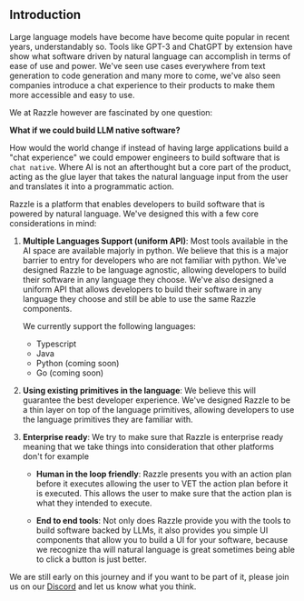 ## Introduction

Large language models have become have become quite popular in recent years, understandably so. Tools like GPT-3 and ChatGPT by extension have show what software driven by natural language can accomplish in terms of ease of use and power. We've seen use cases everywhere from text generation to code generation and many more to come, we've also seen companies introduce a chat experience to their products to make them more accessible and easy to use.

We at Razzle however are fascinated by one question: 
<br />

**What if we could build LLM native software?**

How would the world change if instead of having large applications build a "chat experience" we could empower engineers to build software that is `chat native`. Where AI is not an afterthought but a core part of the product, acting as the glue layer that takes the natural language input from the user and translates it into a programmatic action.

Razzle is a platform that enables developers to build software that is powered by natural language. We've designed this with a few core considerations in mind:

1. **Multiple Languages Support (uniform API)**: Most tools available in the AI space are available majorly in python. We believe that this is a major barrier to entry for developers who are not familiar with python. We've designed Razzle to be language agnostic, allowing developers to build their software in any language they choose. We've also designed a uniform API that allows developers to build their software in any language they choose and still be able to use the same Razzle components.

    We currently support the following languages:
    - Typescript
    - Java
    - Python (coming soon)
    - Go (coming soon)


2. **Using existing primitives in the language**: We believe this will guarantee the best developer experience. We've designed Razzle to be a thin layer on top of the language primitives, allowing developers to use the language primitives they are familiar with.

3. **Enterprise ready**: We try to make sure that Razzle is enterprise ready meaning that we take things into consideration that other platforms don't for example

    - **Human in the loop friendly**: Razzle presents you with an action plan before it executes allowing the user to VET the action plan before it is executed. This allows the user to make sure that the action plan is what they intended to execute.

    - **End to end tools**: Not only does Razzle provide you with the tools to build software backed by LLMs, it also provides you simple UI components that allow you to build a UI for your software, because we recognize tha will natural language is great sometimes being able to click a button is just better.


We are still early on this journey and if you want to be part of it, please join us on our [Discord](https://discord.gg/TzRt9wQM5u) and let us know what you think.


